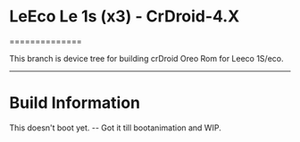 # LeEco Le 1s (x3) - CrDroid-4.X
==============

This branch is device tree for building crDroid Oreo Rom for Leeco 1S/eco.

---

# Build Information
This doesn't boot yet. -- Got it till bootanimation and WIP.
